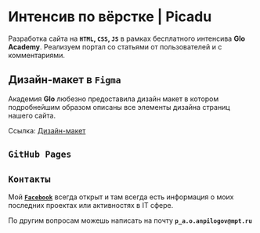 # Интенсив по вёрстке | Picadu
Разработка сайта на **`HTML`, `CSS`, `JS`** в рамках бесплатного интенсива **Glo Academy**.
Реализуем портал со статьями от пользователей и с комментариями.

## Дизайн-макет в `Figma`
Академия **Glo** любезно предоставила дизайн макет в котором подробнейшим образом описаны все элементы дизайна страниц нашего сайта.

Ссылка: [Дизайн-макет](https://www.figma.com/file/inz2zdmJLAwM7HXqPf25F4/Pikadu)

## `GitHub Pages`


## `Контакты`

Мой [**`Facebook`**](https://www.facebook.com/profile.php?id=100056203089338) всегда открыт и там всегда есть информация о моих последних проектах или активностях в IT сфере.

По другим вопросам можешь написать на почту **`p_a.o.anpilogov@mpt.ru`**
